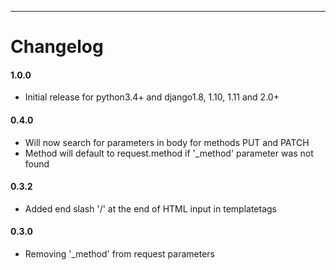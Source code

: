 ----------------------------

# Changelog

#### 1.0.0

* Initial release for python3.4+ and django1.8, 1.10, 1.11 and 2.0+ 

#### 0.4.0

* Will now search for parameters in body for methods PUT and PATCH
* Method will default to request.method if '_method' parameter was not found

#### 0.3.2

* Added end slash '/' at the end of HTML input in templatetags

#### 0.3.0

* Removing '_method' from request parameters
